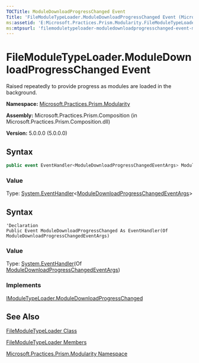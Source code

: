 ```yaml
---
TOCTitle: ModuleDownloadProgressChanged Event
Title: 'FileModuleTypeLoader.ModuleDownloadProgressChanged Event (Microsoft.Practices.Prism.Modularity)'
ms:assetid: 'E:Microsoft.Practices.Prism.Modularity.FileModuleTypeLoader.ModuleDownloadProgressChanged'
ms:mtpsurl: 'filemoduletypeloader-moduledownloadprogresschanged-event-mspp-modularity.md'
---
```


# FileModuleTypeLoader.ModuleDownloadProgressChanged Event

Raised repeatedly to provide progress as modules are loaded in the background.

**Namespace:** [Microsoft.Practices.Prism.Modularity](mspp-modularity-namespace)

**Assembly:** Microsoft.Practices.Prism.Composition (in Microsoft.Practices.Prism.Composition.dll)

**Version:** 5.0.0.0 (5.0.0.0)

## Syntax

```C#
public event EventHandler<ModuleDownloadProgressChangedEventArgs> ModuleDownloadProgressChanged
```

### Value

Type: [System.EventHandler](http://msdn.microsoft.com/en-us/library/db0etb8x)&lt;[ModuleDownloadProgressChangedEventArgs](moduledownloadprogresschangedeventargs-class-mspp-modularity)&gt;

## Syntax

```VB
'Declaration
Public Event ModuleDownloadProgressChanged As EventHandler(Of ModuleDownloadProgressChangedEventArgs)
```

### Value

Type: [System.EventHandler](http://msdn.microsoft.com/en-us/library/db0etb8x)(Of [ModuleDownloadProgressChangedEventArgs](moduledownloadprogresschangedeventargs-class-mspp-modularity))

### Implements

[IModuleTypeLoader.ModuleDownloadProgressChanged](imoduletypeloader-moduledownloadprogresschanged-event-mspp-modularity)

## See Also

[FileModuleTypeLoader Class](filemoduletypeloader-class-mspp-modularity)

[FileModuleTypeLoader Members](filemoduletypeloader-members-mspp-modularity)

[Microsoft.Practices.Prism.Modularity Namespace](mspp-modularity-namespace)